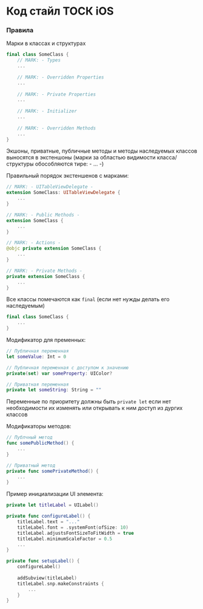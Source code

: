 # Код стайл ТОСК iOS

### Правила

Марки в классах и структурах
``` Swift
final class SomeClass {
    // MARK: - Types
    ...
    
    // MARK: - Overridden Properties
    ...
    
    // MARK: - Private Properties
    ...
    
    // MARK: - Initializer
    ...
    
    // MARK: - Overridden Methods
    ...
}
```

Экшоны, приватные, публичные методы и методы наследуемых классов выносятся в экстеншоны (марки за областью видимости класса/структуры обособляются тире: - ... -)

Правильный порядок экстеншенов с марками:

``` Swift
// MARK: - UITableViewDelegate -
extension SomeClass: UITableViewDelegate {
    ...
}

// MARK: - Public Methods -
extension SomeClass {
    ...
}

// MARK: - Actions -
@objc private extension SomeClass {
    ...
}

// MARK: - Private Methods -
private extension SomeClass {
    ...
}
```

Все классы помечаются как ```final``` (если нет нужды делать его наследуемым)

``` Swift
final class SomeClass {
    ...
}
```

Модификатор для пременных:

``` Swift
// Публичная переменная
let someValue: Int = 0

// Публичная переменная с доступом к значению
private(set) var someProperty: UIColor?

// Приватная переменная
private let someString: String = ""
```

Переменные по приоритету должны быть ```private let``` если нет необходимости их изменять или открывать к ним доступ из дургих классов

Модификаторы методов:

``` Swift
// Публчный метод
func somePublicMethod() {
    ...
}

// Приватный метод
private func somePrivateMethod() {
    ...
}
```

Пример инициализации UI элемента:

``` Swift
private let titleLabel = UILabel()

private func configureLabel() {
    titleLabel.text = "..."
    titleLabel.font = .systemFont(ofSize: 10)
    titleLabel.adjustsFontSizeToFitWidth = true
    titleLabel.minimumScaleFactor = 0.5
    ...
}

private func setupLabel() {
    configureLabel()
    
    addSubview(titleLabel)
    titleLabel.snp.makeConstraints {
        ...
    }
}
```





